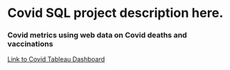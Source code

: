 # Covid SQL project description here.
### Covid metrics using web data on Covid deaths and vaccinations

[Link to Covid Tableau Dashboard](https://public.tableau.com/app/profile/jon.edwards3734/viz/CovidDashboard_16565202388310/Dashboard1?publish=yes)
